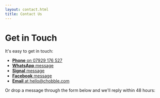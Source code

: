 ```yaml
---
layout: contact.html
title: Contact Us
---
```


# Get in Touch

It's easy to get in touch:

- [**Phone** on 07929 176 527](tel:+447929176527)
- [**WhatsApp** message](https://wa.me/447929176527)
- [**Signal** message](https://signal.me/#eu/V-Vqw0HT-W4afWSe7-eHk5tQPsfHmdyH27f1dxptIIb21UtA18xGeYah4BC0g3tO)
- [**Facebook** message](https://www.facebook.com/profile.php?id=61571286130366)
- [**Email** at hello@chobble.com](mailto:hello@chobble.com)

Or drop a message through the form below and we'll reply within 48 hours:
